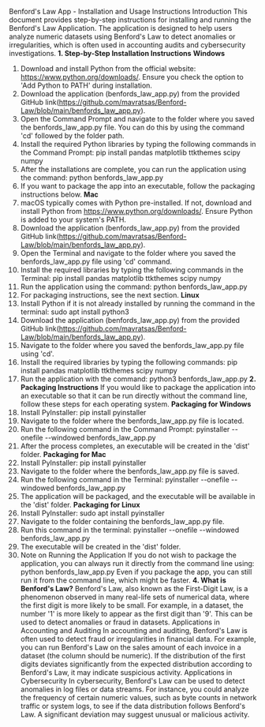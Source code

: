 Benford's Law App - Installation and Usage Instructions
Introduction
This document provides step-by-step instructions for installing and running the Benford's Law Application. The application is designed to help users analyze numeric datasets using Benford's Law to detect anomalies or irregularities, which is often used in accounting audits and cybersecurity investigations.
**1. Step-by-Step Installation Instructions**
**Windows**
1. Download and install Python from the official website: https://www.python.org/downloads/. Ensure you check the option to 'Add Python to PATH' during installation.
2. Download the application (benfords_law_app.py) from the provided GitHub link(https://github.com/mavratsas/Benford-Law/blob/main/benfords_law_app.py).
3. Open the Command Prompt and navigate to the folder where you saved the benfords_law_app.py file. You can do this by using the command 'cd' followed by the folder path.
4. Install the required Python libraries by typing the following commands in the Command Prompt:
	pip install pandas matplotlib ttkthemes scipy numpy
5. After the installations are complete, you can run the application using the command:
	python benfords_law_app.py
6. If you want to package the app into an executable, follow the packaging instructions below.
**Mac**
1. macOS typically comes with Python pre-installed. If not, download and install Python from https://www.python.org/downloads/. Ensure Python is added to your system's PATH.
2. Download the application (benfords_law_app.py) from the provided GitHub link(https://github.com/mavratsas/Benford-Law/blob/main/benfords_law_app.py).
3. Open the Terminal and navigate to the folder where you saved the benfords_law_app.py file using 'cd' command.
4. Install the required libraries by typing the following commands in the Terminal:
	pip install pandas matplotlib ttkthemes scipy numpy
5. Run the application using the command:
	python benfords_law_app.py
6. For packaging instructions, see the next section.
**Linux**
1. Install Python if it is not already installed by running the command in the terminal:
	sudo apt install python3
2. Download the application (benfords_law_app.py) from the provided GitHub link(https://github.com/mavratsas/Benford-Law/blob/main/benfords_law_app.py).
3. Navigate to the folder where you saved the benfords_law_app.py file using 'cd'.
4. Install the required libraries by typing the following commands:
	pip install pandas matplotlib ttkthemes scipy numpy
5. Run the application with the command:
	python3 benfords_law_app.py
**2. Packaging Instructions**
If you would like to package the application into an executable so that it can be run directly without the command line, follow these steps for each operating system.
**Packaging for Windows**
1. Install PyInstaller:
	pip install pyinstaller
2. Navigate to the folder where the benfords_law_app.py file is located.
3. Run the following command in the Command Prompt:
	pyinstaller --onefile --windowed benfords_law_app.py
4. After the process completes, an executable will be created in the 'dist' folder.
**Packaging for Mac**
1. Install PyInstaller:
	pip install pyinstaller
2. Navigate to the folder where the benfords_law_app.py file is saved.
3. Run the following command in the Terminal:
	pyinstaller --onefile --windowed benfords_law_app.py
4. The application will be packaged, and the executable will be available in the 'dist' folder.
**Packaging for Linux**
1. Install PyInstaller:
	sudo apt install pyinstaller
2. Navigate to the folder containing the benfords_law_app.py file.
3. Run this command in the terminal:
	pyinstaller --onefile --windowed benfords_law_app.py
4. The executable will be created in the 'dist' folder.
3. Note on Running the Application
If you do not wish to package the application, you can always run it directly from the command line using:
	python benfords_law_app.py
Even if you package the app, you can still run it from the command line, which might be faster.
**4. What is Benford's Law?**
Benford's Law, also known as the First-Digit Law, is a phenomenon observed in many real-life sets of numerical data, where the first digit is more likely to be small. For example, in a dataset, the number '1' is more likely to appear as the first digit than '9'. This can be used to detect anomalies or fraud in datasets.
Applications in Accounting and Auditing
In accounting and auditing, Benford's Law is often used to detect fraud or irregularities in financial data. For example, you can run Benford's Law on the sales amount of each invoice in a dataset (the column should be numeric). If the distribution of the first digits deviates significantly from the expected distribution according to Benford's Law, it may indicate suspicious activity.
Applications in Cybersecurity
In cybersecurity, Benford's Law can be used to detect anomalies in log files or data streams. For instance, you could analyze the frequency of certain numeric values, such as byte counts in network traffic or system logs, to see if the data distribution follows Benford's Law. A significant deviation may suggest unusual or malicious activity.

